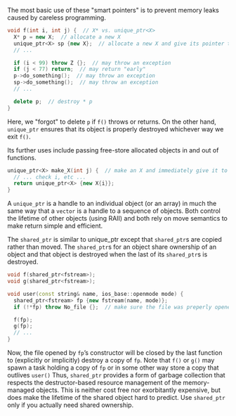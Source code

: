 The most basic use of these "smart pointers" is to prevent memory leaks caused by careless programming.
```c++
void f(int i, int j) {  // X* vs. unique_ptr<X>
  X* p = new X;  // allocate a new X
  unique_ptr<X> sp {new X};  // allocate a new X and give its pointer to unique_ptr
  // ...

  if (i < 99) throw Z {};  // may throw an exception
  if (j < 77) return;  // may return "early"
  p->do_something();  // may throw an exception
  sp->do_something();  // may throw an exception
  // ...

  delete p;  // destroy * p
}
```

Here, we "forgot" to delete `p` if `f()` throws or returns. On the other hand, `unique_ptr` ensures that its object is properly destroyed whichever way we exit `f()`.

Its further uses include passing free-store allocated objects in and out of functions.

```c++
unique_ptr<X> make_X(int j) {  // make an X and immediately give it to a unique_ptr
  // ... check i, etc ...
  return unique_ptr<X> {new X{i}};
}
```

A `unique_ptr` is a handle to an individual object (or an array) in much the same way that a `vector` is a handle to a sequence of objects. Both control the lifetime of other objects (using RAII) and both rely on move semantics to make return simple and efficient.

The `shared_ptr` is similar to unique_ptr except that `shared_ptr`s are copied rather than moved. The `shared_ptr`s for an object share ownership of an object and that object is destroyed when the last of its `shared_ptr`s is destroyed.

```c++
void f(shared_ptr<fstream>);
void g(shared_ptr<fstream>);

void user(const string& name, ios_base::openmode mode) {
  shared_ptr<fstream> fp {new fstream(name, mode)};
  if (!*fp) throw No_file {};  // make sure the file was preperly opened

  f(fp);
  g(fp);
  // ...
}
```

Now, the file opened by `fp`’s constructor will be closed by the last function to (explicitly or implicitly) destroy a copy of `fp`. Note that `f()` or `g()` may spawn a task holding a copy of `fp` or in some other way store a copy that outlives `user()` Thus, `shared_ptr` provides a form of garbage collection that respects the destructor-based resource management of the memory-managed objects. This is neither cost free nor exorbitantly expensive, but does make the lifetime of the shared object hard to predict. Use `shared_ptr` only if you actually need shared ownership.
